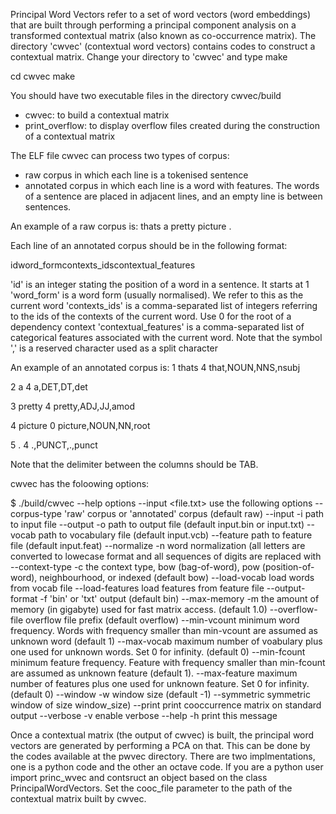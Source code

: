 Principal Word Vectors refer to a set of word vectors (word embeddings) that are built through performing a principal component analysis on a transformed contextual matrix (also known as co-occurrence matrix).
The directory 'cwvec' (contextual word vectors) contains codes to construct a contextual matrix. 
Change your directory to 'cwvec' and type make

cd cwvec
make

You should have two executable files in the directory cwvec/build
  * cwvec: to build a contextual matrix
  * print_overflow: to display overflow files created during the construction of a contextual matrix

The ELF file cwvec can process two types of corpus:
  * raw corpus in which each line is a tokenised sentence
  * annotated corpus in which each line is a word with features. The words of a sentence are placed in adjacent lines, and an empty line is between sentences. 
  
  An example of a raw corpus is:
  thats a pretty picture .
  
  Each line of an annotated corpus should be in the following format:
		
  id<TAB>word_form<TAB>contexts_ids<TAB>contextual_features

'id' is an integer stating the position of a word in a sentence. It starts at 1
'word_form' is a word form (usually normalised). We refer to this as the current word
'contexts_ids' is a comma-separated list of integers referring to the ids of the contexts of the current word. Use 0 for the root of a dependency context
'contextual_features' is a comma-separated list of categorical features associated with the current word. Note that the symbol ',' is a reserved character used as a split character 

An example of an annotated corpus is: 
1       thats   4       that,NOUN,NNS,nsubj

2       a       4       a,DET,DT,det

3       pretty  4       pretty,ADJ,JJ,amod

4       picture 0       picture,NOUN,NN,root

5       .       4       .,PUNCT,.,punct


Note that the delimiter between the columns should be TAB.

cwvec has the foloowing options:

$ ./build/cwvec --help
options --input <file.txt>
use the following options
    --corpus-type   'raw' corpus or 'annotated' corpus (default raw)
    --input     -i  path to input file
    --output    -o  path to output file (default input.bin or input.txt)
    --vocab        path to vocabulary file (default input.vcb)
    --feature      path to feature file (default input.feat)
    --normalize -n word normalization (all letters are converted to lowecase format and all sequences of digits are replaced with <num>
    --context-type -c the context type, bow (bag-of-word), pow (position-of-word), neighbourhood, or indexed (default bow)
    --load-vocab        load words from vocab file
    --load-features     load features from feature file
    --output-format -f 'bin' or 'txt' output (default bin)
    --max-memory    -m  the amount of memory (in gigabyte) used for fast matrix access. (default 1.0)
    --overflow-file      overflow file prefix (default overflow)
    --min-vcount         minimum word frequency. Words with frequency smaller than min-vcount are assumed as unknown word (default 1)
    --max-vocab          maximum number of voabulary plus one used for unknown words. Set 0 for infinity. (default 0)
    --min-fcount         minimum feature frequency. Feature with frequency smaller than min-fcount are assumed as unknown feature (default 1).
    --max-feature        maximum number of features plus one used for unknown feature. Set 0 for infinity. (default 0)
    --window     -w      window size (default -1)
    --symmetric          symmetric window of size window_size)
    --print              print cooccurrence matrix on standard output
    --verbose    -v      enable verbose
    --help       -h      print this message
  
  Once a contextual matrix (the output of cwvec) is built, the principal word vectors are generated by performing a PCA on that. This can be done by the codes available at the pwvec directory. There are two implmentations, one is a python code and the other an octave code. If you are a python user import princ_wvec and contsruct an object based on the class PrincipalWordVectors. Set the cooc_file parameter to the path of the contextual matrix built by cwvec. 
  
